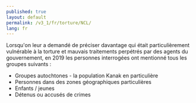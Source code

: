 ```yaml
---
published: true
layout: default
permalink: /v3_1/fr/torture/NCL/
lang: fr
---
```

Lorsqu'on leur a demandé de préciser davantage qui était particulièrement vulnérable à la torture et mauvais traitements perpétrés par des agents du gouvernement, en 2019 les personnes interrogées ont mentionné tous les groupes suivants :

-	Groupes autochtones - la population Kanak en particulière
-	Personnes dans des zones géographiques particulières
-	Enfants / jeunes
-	Détenus ou accusés de crimes
